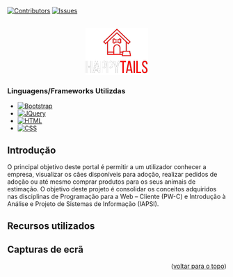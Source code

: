 [![Contributors][contributors-shield]][contributors-url]
[![Issues][issues-shield]][issues-url]


<!-- PROJECT LOGO -->
<br />
<div align="center">
  <a href="#">
    <img src="/Images/logo.png" alt="Logo">
  </a>
</div>

### Linguagens/Frameworks Utilizdas


* [![Bootstrap][Bootstrap.com]][Bootstrap-url]
* [![JQuery][JQuery.com]][JQuery-url]
* [![HTML][HTML.com]][HTML-url]
* [![CSS][CSS.com]][CSS-url]
  
<!-- GETTING STARTED -->
## Introdução

 O principal objetivo deste portal é permitir a um utilizador conhecer a empresa, visualizar os cães disponíveis para adoção, realizar pedidos de adoção ou até mesmo comprar produtos para os seus animais de estimação. O objetivo deste projeto é consolidar os conceitos adquiridos nas disciplinas de Programação para a Web – Cliente (PW-C) e Introdução à Análise e Projeto de Sistemas de Informação (IAPSI). 










<!-- ACKNOWLEDGMENTS -->
## Recursos utilizados

<!-- SCREENSHOTS -->
## Capturas de ecrã



<p align="right">(<a href="#readme-top">voltar para o topo</a>)</p>


<!-- MARKDOWN LINKS & IMAGES -->
<!-- https://www.markdownguide.org/basic-syntax/#reference-style-links -->
[contributors-shield]: https://img.shields.io/github/contributors/othneildrew/Best-README-Template.svg?style=for-the-badge
[contributors-url]: https://github.com/n0t666/HappyTails/graphs/contributors
[forks-shield]: https://img.shields.io/github/forks/othneildrew/Best-README-Template.svg?style=for-the-badge
[forks-url]: https://github.com/n0t666/HappyTails/network/members
[issues-shield]: https://img.shields.io/github/issues/othneildrew/Best-README-Template.svg?style=for-the-badge
[issues-url]: https://github.com/n0t666/HappyTails/issues
[Bootstrap.com]: https://img.shields.io/badge/Bootstrap-563D7C?style=for-the-badge&logo=bootstrap&logoColor=white
[Bootstrap-url]: https://getbootstrap.com
[JQuery.com]: https://img.shields.io/badge/jQuery-0769AD?style=for-the-badge&logo=jquery&logoColor=white
[JQuery-url]: https://jquery.com
[HTML.com]: https://img.shields.io/badge/HTML5-E34F26?style=for-the-badge&logo=html5&logoColor=white
[HTML-url]: https://www.w3schools.com/html/
[CSS.com]: https://img.shields.io/badge/CSS3-1572B6?style=for-the-badge&logo=css3&logoColor=white
[CSS-url]: https://www.w3.org/Style/CSS/Overview.en.html

